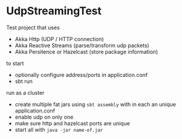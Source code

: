 # UdpStreamingTest

Test project that uses
 - Akka Http (UDP / HTTP connection)
 - Akka Reactive Streams (parse/transform udp packets)
 - Akka Persitence or Hazelcast (store package information)
 
to start
 - optionally configure address/ports in application.conf
 - sbt run

run as a cluster
 - create multiple fat jars using `sbt assembly` with in each an unique application.conf
  - enable udp on only one
  - make sure http and hazelcast ports are unique 
  - start all with `java -jar name-of.jar`
 
